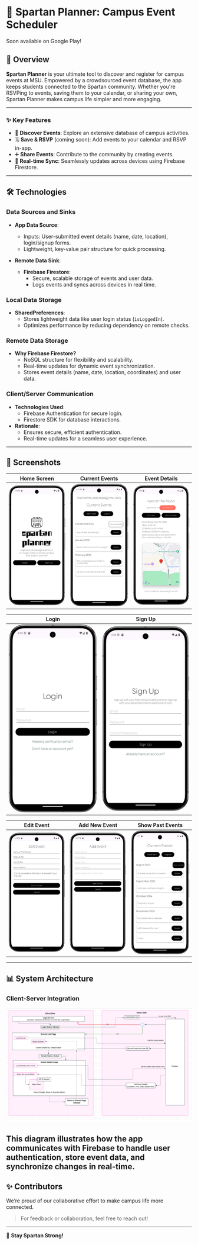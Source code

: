 # 📅 Spartan Planner: Campus Event Scheduler
Soon available on Google Play!

## 🌟 **Overview**  
**Spartan Planner** is your ultimate tool to discover and register for campus events at MSU. Empowered by a crowdsourced event database, the app keeps students connected to the Spartan community. Whether you're RSVPing to events, saving them to your calendar, or sharing your own, Spartan Planner makes campus life simpler and more engaging.  

---

### **✨ Key Features**  
- 📍 **Discover Events**: Explore an extensive database of campus activities.  
- 🗓️ **Save & RSVP** (coming soon): Add events to your calendar and RSVP in-app.  
- ➕ **Share Events**: Contribute to the community by creating events.  
- 🔄 **Real-time Sync**: Seamlessly updates across devices using Firebase Firestore.  

---

## 🛠️ **Technologies**  

### **Data Sources and Sinks**  
- **App Data Source**:  
  - Inputs: User-submitted event details (name, date, location), login/signup forms.  
  - Lightweight, key-value pair structure for quick processing.  

- **Remote Data Sink**:  
  - **Firebase Firestore**:  
    - Secure, scalable storage of events and user data.  
    - Logs events and syncs across devices in real time.  

### **Local Data Storage**  
- **SharedPreferences**:  
  - Stores lightweight data like user login status (`isLoggedIn`).  
  - Optimizes performance by reducing dependency on remote checks.  

### **Remote Data Storage**  
- **Why Firebase Firestore?**  
  - NoSQL structure for flexibility and scalability.  
  - Real-time updates for dynamic event synchronization.  
  - Stores event details (name, date, location, coordinates) and user data.  

### **Client/Server Communication**  
- **Technologies Used**:  
  - Firebase Authentication for secure login.  
  - Firestore SDK for database interactions.  
- **Rationale**:  
  - Ensures secure, efficient authentication.  
  - Real-time updates for a seamless user experience.  

---

## 📸 **Screenshots**  
| **Home Screen**              | **Current Events**           | **Event Details**           | 
|-------------------------------|------------------------------|------------------------------|
| ![Home Screen](img/main-s.png) | ![Event Details](img/events.png) | ![Event Details](img/fatm.png)  |

| **Login**                | **Sign Up**                |  
|------------------------------|-----------------------------|  
| ![Login Screen](img/logn.png) | ![Sign Up](img/signup1.png) |  

   | **Edit Event**       | **Add New Event**                | **Show Past Events**                |
|-------------------------------|------------------------------|------------------------------|
 |![Edit Event](img/edite.png) | ![Add Event](img/addev.png) | ![Show past events](img/pe.png) | 
---

## 📊 **System Architecture**  
### **Client-Server Integration**  
![System Architecture](img/block-diagram.png)

This diagram illustrates how the app communicates with Firebase to handle user authentication, store event data, and synchronize changes in real-time.  
---

## ✨ **Contributors**  
We’re proud of our collaborative effort to make campus life more connected.  

> For feedback or collaboration, feel free to reach out!  

--- 

🎉 **Stay Spartan Strong!**  
